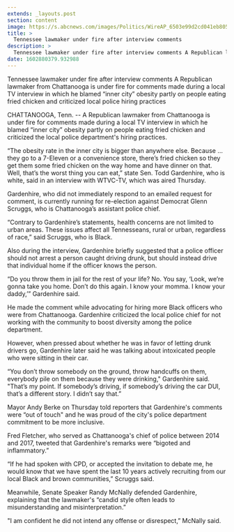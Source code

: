 ```yaml
--- 
extends: _layouts.post 
section: content 
image: https://s.abcnews.com/images/Politics/WireAP_6503e99d2cd041eb805f1b30a477a9ca_16x9_992.jpg 
title: > 
  Tennessee lawmaker under fire after interview comments 
description: > 
  Tennessee lawmaker under fire after interview comments A Republican lawmaker from Chattanooga is under fire for comments made during a local TV interview in which he blamed “inner city” obesity partly on people eating fried chicken and criticized local police hiring practicesCHATTANOOGA, Tenn. -- A Republican lawmaker from Chattanooga is under fire for comments made during a local TV interview in which he blamed “inner city” obesity partly on people eating fried chicken and criticized the local police department's hiring practices.Because ... they go to a 7-Eleven or a convenience store, there’s fried chicken so they get them some fried chicken on the way home and have dinner on that.Well, that’s the worst thing you can eat,” state Sen. Todd Gardenhire, who is white, said in an interview with WTVC-TV, which was aired Thursday.Also during the interview, Gardenhire briefly suggested that a police officer should not arrest a person caught driving drunk, but should instead drive that individual home if the officer knows the person.Gardenhire criticized the local police chief for not working with the community to boost diversity among the police department. 
date: 1602880379.932988 
--- 
```

Tennessee lawmaker under fire after interview comments A Republican lawmaker from Chattanooga is under fire for comments made during a local TV interview in which he blamed “inner city” obesity partly on people eating fried chicken and criticized local police hiring practices

CHATTANOOGA, Tenn. -- A Republican lawmaker from Chattanooga is under fire for comments made during a local TV interview in which he blamed “inner city” obesity partly on people eating fried chicken and criticized the local police department's hiring practices.

“The obesity rate in the inner city is bigger than anywhere else. Because ... they go to a 7-Eleven or a convenience store, there’s fried chicken so they get them some fried chicken on the way home and have dinner on that. Well, that’s the worst thing you can eat,” state Sen. Todd Gardenhire, who is white, said in an interview with WTVC-TV, which was aired Thursday.

Gardenhire, who did not immediately respond to an emailed request for comment, is currently running for re-election against Democrat Glenn Scruggs, who is Chattanooga’s assistant police chief.

“Contrary to Gardenhire’s statements, health concerns are not limited to urban areas. These issues affect all Tennesseans, rural or urban, regardless of race,” said Scruggs, who is Black.

Also during the interview, Gardenhire briefly suggested that a police officer should not arrest a person caught driving drunk, but should instead drive that individual home if the officer knows the person.

“Do you throw them in jail for the rest of your life? No. You say, ‘Look, we’re gonna take you home. Don’t do this again. I know your momma. I know your daddy,’” Gardenhire said.

He made the comment while advocating for hiring more Black officers who were from Chattanooga. Gardenhire criticized the local police chief for not working with the community to boost diversity among the police department.

However, when pressed about whether he was in favor of letting drunk drivers go, Gardenhire later said he was talking about intoxicated people who were sitting in their car.

“You don’t throw somebody on the ground, throw handcuffs on them, everybody pile on them because they were drinking," Gardenhire said. "That’s my point. If somebody’s driving, if somebody’s driving the car DUI, that’s a different story. I didn’t say that.”

Mayor Andy Berke on Thursday told reporters that Gardenhire's comments were “out of touch" and he was proud of the city's police department commitment to be more inclusive.

Fred Fletcher, who served as Chattanooga's chief of police between 2014 and 2017, tweeted that Gardenhire's remarks were “bigoted and inflammatory.”

“If he had spoken with CPD, or accepted the invitation to debate me, he would know that we have spent the last 10 years actively recruiting from our local Black and brown communities,” Scruggs said.

Meanwhile, Senate Speaker Randy McNally defended Gardenhire, explaining that the lawmaker's “candid style often leads to misunderstanding and misinterpretation.”

"I am confident he did not intend any offense or disrespect,” McNally said.